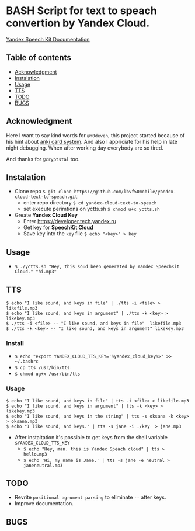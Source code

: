 # BASH Script for text to speach convertion by Yandex Cloud.

[Yandex Speech Kit Documentation](https://tech.yandex.ru/speechkit/cloud/doc/guide/common/speechkit-common-tts-http-request-docpage/)   

## Table of contents
- [Acknowledgment](#acknowledgment)
- [Instalation](#instalation)
- [Usage](#usage)
- [TTS](#tts)
- [TODO](#todo)
- [BUGS](#bugs)

## Acknowledgment

Here I want to say kind words for `@n0deven`, this project started because of his hint about [anki card system](https://apps.ankiweb.net/). And also I appriciate for his help in late night debugging. When after working day everybody are so tired. 

And thanks for `@cryptstal` too. 

## Instalation
- Clone repo `$ git clone https://github.com/lbvf50mobile/yandex-cloud-text-to-speach.git`
    - enter repo directory `$ cd yandex-cloud-text-to-speach`
    - set execute perimtions on yctts.sh `$ chmod u+x yctts.sh`
- Greate **Yandex Cloud Key**
    - Enter https://developer.tech.yandex.ru
    - Get key for **SpeechKit Cloud**
    - Save key into the `key` file `$ echo "<key>" > key`

## Usage
- `$ ./yctts.sh "Hey, this soud been generated by Yandex SpeechKit Cloud." "hi.mp3"`

## TTS
`$ echo "I like sound, and keys in file" | ./tts -i <file> > likefile.mp3`  
`$ echo "I like sound, and keys in argument" | ./tts -k <key> > likekey.mp3`  
`$ ./tts -i <file> -- "I like sound, and keys in file"  likefile.mp3`  
`$ ./tts -k <key> -- "I like sound, and keys in argument" likekey.mp3`  

### Install
* `$ echo "export YANDEX_CLOUD_TTS_KEY='%yandex_cloud_key%>" >> ~/.bashrc`  
* `$ cp tts /usr/bin/tts`  
* `$ chmod ug+x /usr/bin/tts`  

### Usage
`$ echo "I like sound, and keys in file" | tts -i <file> > likefile.mp3`  
`$ echo "I like sound, and keys in argument" | tts -k <key> > likekey.mp3`  
`$ echo "I like sound, and keys in the string" | tts -s oksana -k <key> > oksana.mp3`    
`$ echo "I like sound, and keys." | tts -s jane -i ./key  > jane.mp3`  

- After instaltation it's possible to get keys from the shell variable `$YANDEX_CLOUD_TTS_KEY`  
    - `$ echo "Hey, man. this is Yandex Speach cloud" | tts > hello.mp3`  
    - `$ echo 'Hi, my name is Jane.' | tts -s jane -e neutral > janeneutral.mp3`  

## TODO
- Revrite `positional agrument parsing` to eliminate `--` after keys.
- Improve documentation.

## BUGS
